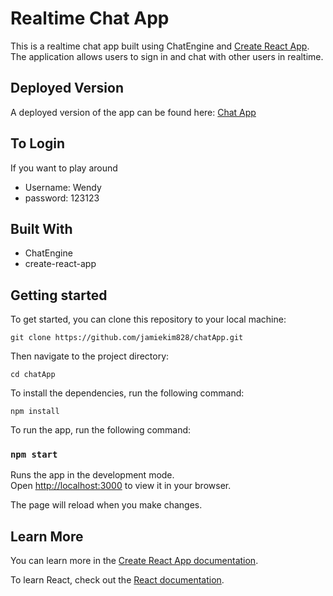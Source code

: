 # Realtime Chat App

This is a realtime chat app built using ChatEngine and [Create React App](https://github.com/facebook/create-react-app). The application allows users to sign in and chat with other users in realtime.

## Deployed Version

A deployed version of the app can be found here:
[Chat App](https://chat-app-ten-alpha.vercel.app/)

## To Login
If you want to play around

- Username: Wendy
- password: 123123

## Built With

- ChatEngine 
- create-react-app

## Getting started

To get started, you can clone this repository to your local machine:

`git clone https://github.com/jamiekim828/chatApp.git`

Then navigate to the project directory:

`cd chatApp`

To install the dependencies, run the following command:

`npm install`

To run the app, run the following command:
### `npm start`

Runs the app in the development mode.\
Open [http://localhost:3000](http://localhost:3000) to view it in your browser.

The page will reload when you make changes.

## Learn More

You can learn more in the [Create React App documentation](https://facebook.github.io/create-react-app/docs/getting-started).

To learn React, check out the [React documentation](https://reactjs.org/).

